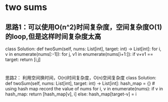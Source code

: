 # two sums

## 思路1：可以使用O(n^2)时间复杂度，空间复杂度O(1)的loop,但是这样时间复杂度太高
class Solution:
    def twoSum(self, nums: List[int], target: int) -> List[int]:
        for i, v in enumerate(nums[:-1]):
            for j, v1 in enumerate(nums[i+1:]):
                if v+v1 == target:
                    return [i,j]
#
思路2： 利用空间换时间，O(n)时间复杂度，O(n)空间复杂度
class Solution:
    def twoSum(self, nums: List[int], target: int) -> List[int]:
        hash_map = {}
        # using hash map record the value of nums
        for i, v in enumerate(nums):
            if v in hash_map:
                return [hash_map[v], i]
            else:
                hash_map[target-v] = i